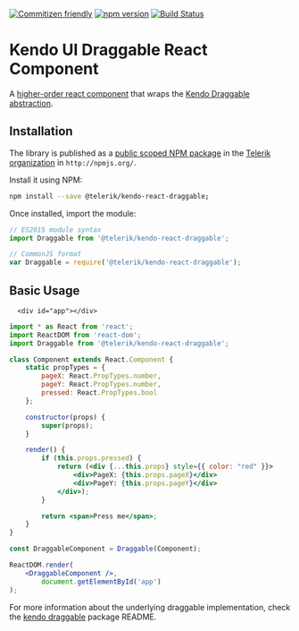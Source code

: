[![Commitizen friendly](https://img.shields.io/badge/commitizen-friendly-brightgreen.svg)](http://commitizen.github.io/cz-cli/)
[![npm version](https://badge.fury.io/js/%40telerik%2Fkendo-react-draggable.svg)](https://badge.fury.io/js/%40telerik%2Fkendo-react-draggable)
[![Build Status](https://travis-ci.org/telerik/kendo-react-draggable.svg?branch=master)](https://travis-ci.org/telerik/kendo-react-draggable)

# Kendo UI Draggable React Component

A [higher-order react component](https://egghead.io/lessons/react-react-fundamentals-higher-order-components-replaces-mixins) that wraps the [Kendo Draggable abstraction](https://github.com/telerik/kendo-draggable).

## Installation

The library is published as a [public scoped NPM package](https://docs.npmjs.com/misc/scope) in the [Telerik organization](https://www.npmjs.com/~telerik) in `http://npmjs.org/`.

Install it using NPM:

```sh
npm install --save @telerik/kendo-react-draggable;
```

Once installed, import the module:

```jsx
// ES2015 module syntax
import Draggable from '@telerik/kendo-react-draggable';
```

```jsx
// CommonJS format
var Draggable = require('@telerik/kendo-react-draggable');
```

## Basic Usage

```html-preview
  <div id="app"></div>
```
```jsx
import * as React from 'react';
import ReactDOM from 'react-dom';
import Draggable from '@telerik/kendo-react-draggable';

class Component extends React.Component {
    static propTypes = {
        pageX: React.PropTypes.number,
        pageY: React.PropTypes.number,
        pressed: React.PropTypes.bool
    };

    constructor(props) {
        super(props);
    }

    render() {
        if (this.props.pressed) {
            return (<div {...this.props} style={{ color: "red" }}>
                <div>PageX: {this.props.pageX}</div>
                <div>PageY: {this.props.pageY}</div>
            </div>);
        }

        return <span>Press me</span>;
    }
}

const DraggableComponent = Draggable(Component);

ReactDOM.render(
    <DraggableComponent />,
        document.getElementById('app')
);
```

For more information about the underlying draggable implementation, check the [kendo draggable](https://github.com/telerik/kendo-draggable) package README.
